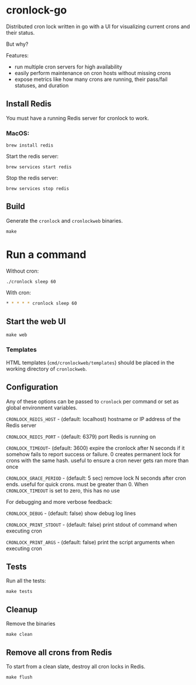 # cronlock-go

Distributed cron lock written in go with a UI for visualizing current crons and their status.

But why?

Features:

- run multiple cron servers for high availability
- easily perform maintenance on cron hosts without missing crons
- expose metrics like how many crons are running, their pass/fail statuses, and duration  

## Install Redis

You must have a running Redis server for cronlock to work.

### MacOS:

`brew install redis`

Start the redis server:

`brew services start redis`

Stop the redis server:

`brew services stop redis`

## Build

Generate the `cronlock` and `cronlockweb` binaries.

`make`

# Run a command

Without cron:

```
./cronlock sleep 60
```

With cron:

```bash
* * * * * cronlock sleep 60
```

## Start the web UI

`make web`

### Templates

HTML templates (`cmd/cronlockweb/templates`) should be placed in the working directory of `cronlockweb`.

## Configuration

Any of these options can be passed to `cronlock` per command or set as global environment variables.

`CRONLOCK_REDIS_HOST` - (default: localhost) hostname or IP address of the Redis server

`CRONLOCK_REDIS_PORT` - (default: 6379) port Redis is running on

`CRONLOCK_TIMEOUT`- (default: 3600) expire the cronlock after N seconds if it somehow fails to report success or failure. 0 creates permanent lock for crons with the same hash. useful to ensure a cron never gets ran more than once

`CRONLOCK_GRACE_PERIOD` - (default: 5 sec) remove lock N seconds after cron ends. useful for quick crons. must be greater than 0. When `CRONLOCK_TIMEOUT` is set to zero, this has no use

For debugging and more verbose feedback:

`CRONLOCK_DEBUG` - (default: false) show debug log lines

`CRONLOCK_PRINT_STDOUT` - (default: false) print stdout of command when executing cron

`CRONLOCK_PRINT_ARGS` - (default: false) print the script arguments when executing cron

## Tests

Run all the tests:

`make tests`

## Cleanup

Remove the binaries

`make clean`

## Remove all crons from Redis

To start from a clean slate, destroy all cron locks in Redis.

`make flush`
